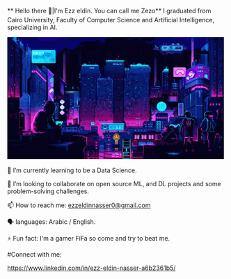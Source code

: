  ** Hello there 👋|I'm Ezz eldin. You can call me Zezo**
 <sub> </sub> I graduated from Cairo University, Faculty of Computer Science and Artificial Intelligence, specializing in AI.
 
 ![](https://github.com/Ezzeldin-nasser939/Ezzeldin-nasser939/blob/main/future-gaming.gif)
   
🌱 I’m currently learning to be a Data Science.

👯 I’m looking to collaborate on open source ML, and DL projects and some problem-solving challenges. 

📫 How to reach me: ezzeldinnasser0@gmail.com

🗣️ languages: Arabic / English.

⚡ Fun fact: I'm a gamer FiFa so come and try to beat me.

 #Connect with me:
 
 https://www.linkedin.com/in/ezz-eldin-nasser-a6b2361b5/
